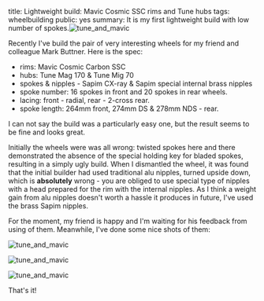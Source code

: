 title: Lightweight build: Mavic Cosmic SSC rims and Tune hubs
tags: wheelbuilding
public: yes
summary: It is my first lightweight build with low number of spokes.![tune_and_mavic](http://blog.grozak.com/galleries/wheels/mavic_cosmic_carbon_tune_1.JPG)

Recently I've build the pair of very interesting wheels for my friend and
colleague Mark Buttner. Here is the spec:

- rims: Mavic Cosmic Carbon SSC
- hubs: Tune Mag 170 & Tune Mig 70
- spokes & nipples - Sapim CX-ray & Sapim special internal brass nipples
- spoke number: 16 spokes in front and 20 spokes in rear wheels.
- lacing: front - radial, rear - 2-cross rear.
- spoke length: 264mm front, 274mm DS & 278mm NDS - rear.

I can not say the build was a particularly easy one, but the result seems to be
fine and looks great.

Initially the wheels were was all wrong:
twisted spokes here and there demonstrated the absence of the special
holding key for bladed spokes, resulting in a simply ugly build. When I dismantled the
wheel, it was found that the initial builder had used traditional alu nipples,
turned upside down, which is **absolutely** wrong - you are obliged to use special type of
nipples with a head prepared for the rim with the internal nipples.
As I think a weight gain from alu nipples doesn't worth a
hassle it produces in future, I've used the brass Sapim nipples.

For the moment, my friend is happy and I'm waiting for his feedback from using
of them. Meanwhile, I've done some nice shots of them:

![tune_and_mavic](http://blog.grozak.com/galleries/wheels/mavic_cosmic_carbon_tune_2.JPG)

![tune_and_mavic](http://blog.grozak.com/galleries/wheels/mavic_cosmic_carbon_tune_3.JPG)

![tune_and_mavic](http://blog.grozak.com/galleries/wheels/mavic_cosmic_carbon_tune_4.JPG)

That's it!
